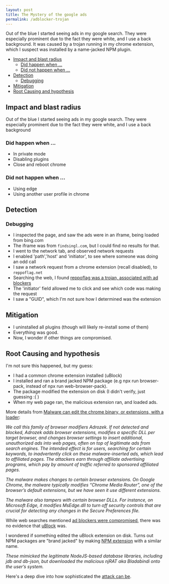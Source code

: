 ```yaml
---
layout: post
title: The Mystery of the google ads
permalink: /adblocker-trojan
---
```


Out of the blue I started seeing ads in my google search. They were especially prominent due to the fact they were white, and I use a back background. It was caused by a trojan running in my chrome extension, which I suspect was installed by a name-jacked NPM plugin.

<!-- prettier-ignore-start -->
<!-- vim-markdown-toc-start -->

- [Impact and blast radius](#impact-and-blast-radius)
    - [Did happen when ...](#did-happen-when-)
    - [Did not happen  when ...](#did-not-happen--when-)
- [Detection](#detection)
    - [Debugging](#debugging)
- [Mitigation](#mitigation)
- [Root Causing and hypothesis](#root-causing-and-hypothesis)

<!-- vim-markdown-toc -->
<!-- prettier-ignore-end -->

## Impact and blast radius

Out of the blue I started seeing ads in my google search. They were especially prominent due to the fact they were white, and I use a back background

### Did happen when ...

- In private mode
- Disabling plugins
- Close and reboot chrome

### Did not happen when ...

- Using edge
- Using another user profile in chrome

## Detection

### Debugging

- I inspected the page, and saw the ads were in an iframe, being loaded from bing.com
- The iframe was from `findsingl.com`, but I could find no results for that.
- I went to the network tab, and observed network requests
- I enabled 'path','host' and 'initiator', to see where someone was doing an odd call
- I saw a network request from a chrome extension (recall disabled), to `reppoflag.net`
- Searching the web, I found [reppoflag was a trojan, associated with ad blockers](https://support.google.com/chrome/thread/75968285/trojan-warning-reppoflag-net?hl=en)
- The 'initiator' field allowed me to click and see which code was making the request
- I saw a "GUID", which I'm not sure how I determined was the extension

## Mitigation

- I uninstalled all plugins (though will likely re-install some of them)
- Everything was good.
- Now, I wonder if other things are compromised.

## Root Causing and hypothesis

I'm not sure this happened, but my guess:

- I had a common chrome extension installed (uBlock)
- I installed and ran a brand jacked NPM package (e.g npx run browser-pack, instead of npx run web-browser-pack).
- The package modified the extension on disk (I didn't verify, just guessing :( )
- When my web page ran, the malicious extension ran, and loaded ads.

More details from [Malware can edit the chrome binary, or extensions, with a loader](https://www.microsoft.com/security/blog/2020/12/10/widespread-malware-campaign-seeks-to-silently-inject-ads-into-search-results-affects-multiple-browsers/):

_We call this family of browser modifiers Adrozek. If not detected and blocked, Adrozek adds browser extensions, modifies a specific DLL per target browser, and changes browser settings to insert additional, unauthorized ads into web pages, often on top of legitimate ads from search engines. The intended effect is for users, searching for certain keywords, to inadvertently click on these malware-inserted ads, which lead to affiliated pages. The attackers earn through affiliate advertising programs, which pay by amount of traffic referred to sponsored affiliated pages._

_The malware makes changes to certain browser extensions. On Google Chrome, the malware typically modifies “Chrome Media Router”, one of the browser’s default extensions, but we have seen it use different extensions._

_The malware also tampers with certain browser DLLs. For instance, on Microsoft Edge, it modifies MsEdge.dll to turn off security controls that are crucial for detecting any changes in the Secure Preferences file._

While web searches mentioned [ad blockers were compromised](https://www.imperva.com/blog/the-ad-blocker-that-injects-ads/), there was no evidence that [uBlock](https://chrome.google.com/webstore/detail/ublock-origin/cjpalhdlnbpafiamejdnhcphjbkeiagm?hl=en) was.

I wondered if something edited the uBlock extension on disk. Turns out NPM packages are "brand jacked" by making [NPM extension](https://blog.sonatype.com/open-source-attacks-on-the-rise-top-8-malicious-packages-found-in-npm) with a similar name.

_These mimicked the legitimate NodeJS-based database libraries, including jdb and db-json, but downloaded the malicious njRAT aka Bladabindi onto the user’s system._

Here's a deep dive into how sophisticated the [attack can be](https://blog.sonatype.com/bladabindi-njrat-rat-in-jdb.js-npm-malware).
